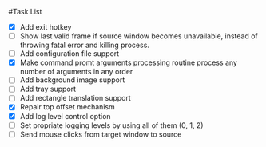 #Task List

- [x] Add exit hotkey
- [ ] Show last valid frame if source window becomes unavailable,
 instead of throwing fatal error and killing process.
- [ ] Add configuration file support
- [x] Make command promt arguments processing routine process any number of 
arguments in any order
- [ ] Add background image support
- [ ] Add tray support
- [ ] Add rectangle translation support
- [x] Repair top offset mechanism
- [x] Add log level control option
- [ ] Set propriate logging levels by using all of them (0, 1, 2)
- [ ] Send mouse clicks from target window to source